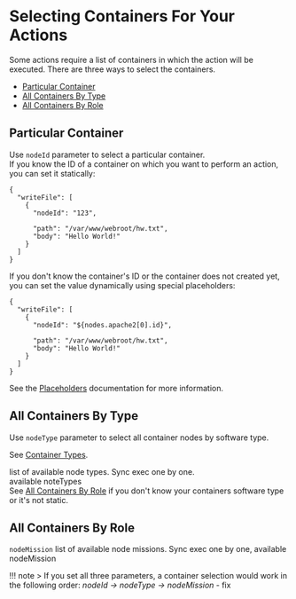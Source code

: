 # Selecting Containers For Your Actions

Some actions require a list of containers in which the action will be executed.
There are three ways to select the containers.

- [Particular Container](#particular-container)
- [All Containers By Type](#all-containers-by-type)
- [All Containers By Role](#all-containers-by-role) 

## Particular Container
Use `nodeId` parameter to select a particular container.      
If you know the ID of a container on which you want to perform an action, you can set it statically:  

```
{
  "writeFile": [
    {
      "nodeId": "123",
      
      "path": "/var/www/webroot/hw.txt",
      "body": "Hello World!"      
    }
  ]
}
```

If you don't know the container's ID or the container does not created yet, you can set the value dynamically using special placeholders:  

```
{
  "writeFile": [
    {
      "nodeId": "${nodes.apache2[0].id}",
      
      "path": "/var/www/webroot/hw.txt",
      "body": "Hello World!"
    }
  ]
}
```

See the [Placeholders](placeholders/) documentation for more information.

## All Containers By Type
Use `nodeType` parameter to select all container nodes by software type.

See [Container Types](/reference/container-types/).      	

list of available node types. Sync exec one by one.  
available noteTypes  
See [All Containers By Role](#all-containers-by-role) if you don't know your containers software type or it's not static.  

## All Containers By Role
 
`nodeMission`
list of available node missions. Sync exec one by one,
available nodeMission

!!! note
    > If you set all three parameters, a container selection would work in the following order: _nodeId -> nodeType -> nodeMission_  - fix
    